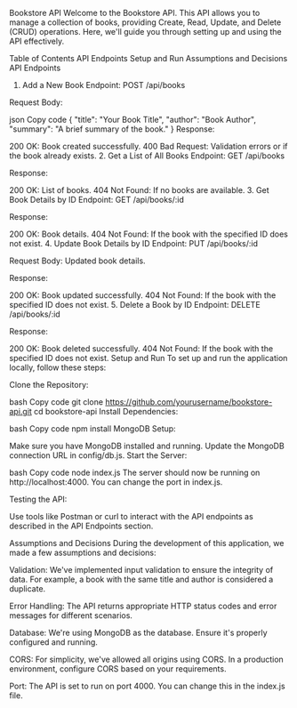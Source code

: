 Bookstore API
Welcome to the Bookstore API. This API allows you to manage a collection of books, providing Create, Read, Update, and Delete (CRUD) operations. Here, we'll guide you through setting up and using the API effectively.

Table of Contents
API Endpoints
Setup and Run
Assumptions and Decisions
API Endpoints

1. Add a New Book
   Endpoint: POST /api/books

Request Body:

json
Copy code
{
"title": "Your Book Title",
"author": "Book Author",
"summary": "A brief summary of the book."
}
Response:

200 OK: Book created successfully.
400 Bad Request: Validation errors or if the book already exists. 2. Get a List of All Books
Endpoint: GET /api/books

Response:

200 OK: List of books.
404 Not Found: If no books are available. 3. Get Book Details by ID
Endpoint: GET /api/books/:id

Response:

200 OK: Book details.
404 Not Found: If the book with the specified ID does not exist. 4. Update Book Details by ID
Endpoint: PUT /api/books/:id

Request Body: Updated book details.

Response:

200 OK: Book updated successfully.
404 Not Found: If the book with the specified ID does not exist. 5. Delete a Book by ID
Endpoint: DELETE /api/books/:id

Response:

200 OK: Book deleted successfully.
404 Not Found: If the book with the specified ID does not exist.
Setup and Run
To set up and run the application locally, follow these steps:

Clone the Repository:

bash
Copy code
git clone https://github.com/yourusername/bookstore-api.git
cd bookstore-api
Install Dependencies:

bash
Copy code
npm install
MongoDB Setup:

Make sure you have MongoDB installed and running.
Update the MongoDB connection URL in config/db.js.
Start the Server:

bash
Copy code
node index.js
The server should now be running on http://localhost:4000. You can change the port in index.js.

Testing the API:

Use tools like Postman or curl to interact with the API endpoints as described in the API Endpoints section.

Assumptions and Decisions
During the development of this application, we made a few assumptions and decisions:

Validation: We've implemented input validation to ensure the integrity of data. For example, a book with the same title and author is considered a duplicate.

Error Handling: The API returns appropriate HTTP status codes and error messages for different scenarios.

Database: We're using MongoDB as the database. Ensure it's properly configured and running.

CORS: For simplicity, we've allowed all origins using CORS. In a production environment, configure CORS based on your requirements.

Port: The API is set to run on port 4000. You can change this in the index.js file.
